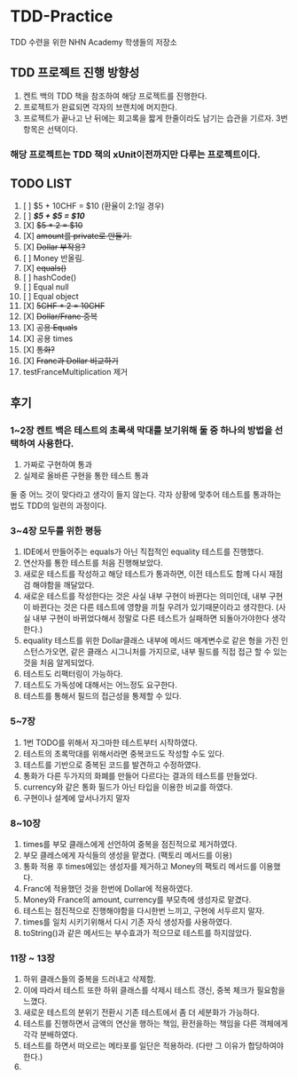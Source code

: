 # TDD-Practice
TDD 수련을 위한 NHN Academy 학생들의 저장소

## TDD 프로젝트 진행 방향성
1. 켄트 백의 TDD 책을 참조하여 해당 프로젝트를 진행한다.
2. 프로젝트가 완료되면 각자의 브랜치에 머지한다.
3. 프로젝트가 끝나고 난 뒤에는 회고록을 짧게 한줄이라도 남기는 습관을 기르자. 3번 항목은 선택이다.

### 해당 프로젝트는 TDD 책의 xUnit이전까지만 다루는 프로젝트이다.

## TODO LIST

1. [ ] $5 + 10CHF = $10 (환율이 2:1일 경우)
2. [ ] ***$5 + $5 = $10***
3. [X] ~~$5 * 2 = $10~~
4. [X] ~~amount를 private로 만들기.~~
5. [X] ~~Dollar 부작용?~~
6. [ ] Money 반올림.
7. [X] ~~equals()~~
8. [ ] hashCode()
9. [ ] Equal null
10. [ ] Equal object
11. [X] ~~5CHF * 2 = 10CHF~~
12. [X] ~~Dollar/Franc 중복~~
13. [X] ~~공용 Equals~~
14. [X] 공용 times
15. [X] ~~통화?~~
16. [X] ~~Franc과 Dollar 비교하기~~
17. testFranceMultiplication 제거

## 후기
### 1~2장 켄트 백은 테스트의 초록색 막대를 보기위해 둘 중 하나의 방법을 선택하여 사용한다.
1. 가짜로 구현하여 통과
2. 실제로 올바른 구현을 통한 테스트 통과

둘 중 어느 것이 맞다라고 생각이 들지 않는다.
각자 상황에 맞추어 테스트를 통과하는 법도 TDD의 일련의 과정이다.

### 3~4장 모두를 위한 평등
1. IDE에서 만들어주는 equals가 아닌 직접적인 equality 테스트를 진행했다.
2. 연산자를 통한 테스트를 처음 진행해보았다.
3. 새로운 테스트를 작성하고 해당 테스트가 통과하면, 이전 테스트도 함께 다시 재점검 해야함을 깨달았다.
4. 새로운 테스트를 작성한다는 것은 사실 내부 구현이 바뀐다는 의미인데, 내부 구현이 바뀐다는 것은 다른 테스트에 영향을 끼칠 우려가 있기때문이라고 생각한다.
   (사실 내부 구현이 바뀌었다해서 정말로 다른 테스트가 실패하면 되돌아가야한다 생각한다.)
5. equality 테스트를 위한 Dollar클래스 내부에 메서드 매계변수로 같은 형을 가진 인스턴스가오면, 같은 클래스 시그니처를 가지므로, 내부 필드를 직접 접근 할 수 있는 것을 처음 알게되었다.
6. 테스트도 리팩터링이 가능하다.
7. 테스트도 가독성에 대해서는 어느정도 요구한다.
8. 테스트를 통해서 필드의 접근성을 통제할 수 있다.

### 5~7장 
1. 1번 TODO를 위해서 자그마한 테스트부터 시작하였다.
2. 테스트의 초록막대를 위해서라면 중복코드도 작성할 수도 있다.
3. 테스트를 기반으로 중복된 코드를 발견하고 수정하였다.
4. 통화가 다른 두가지의 화폐를 만들어 다르다는 결과의 테스트를 만들었다.
5. currency와 같은 통화 필드가 아닌 타입을 이용한 비교를 하였다.
6. 구현이나 설계에 앞서나가지 말자


### 8~10장
1. times를 부모 클래스에게 선언하여 중복을 점진적으로 제거하였다.
2. 부모 클레스에게 자식들의 생성을 맡겼다. (팩토리 메서드를 이용)
3. 통화 적용 후 times에있는 생성자를 제거하고 Money의 팩토리 메서드를 이용했다.
4. Franc에 적용했던 것을 한번에 Dollar에 적용하였다.
5. Money와 France의 amount, currency를 부모측에 생성자로 맡겼다.
6. 테스트는 점진적으로 진행해야함을 다시한번 느끼고, 구현에 서두르지 말자.
7. times를 일치 시키기위해서 다시 기존 자식 생성자를 사용하였다.
8. toString()과 같은 메서드는 부수효과가 적으므로 테스트를 하지않았다.

### 11장 ~ 13장
1. 하위 클래스들의 중복을 드러내고 삭제함. 
2. 이에 따라서 테스트 또한 하위 클래스를 삭제시 테스트 갱신, 중복 체크가 필요함을 느꼈다.
3. 새로운 테스트의 분위기 전환시 기존 테스트에서 좀 더 세분화가 가능하다.
4. 테스트를 진행하면서 금액의 연산을 행하는 책임, 환전을하는 책임을 다른 객체에게 각각 분배하였다.
5. 테스트를 하면서 떠오르는 메타포를 일단은 적용하라. (다만 그 이유가 합당하여야한다.)
6. 
